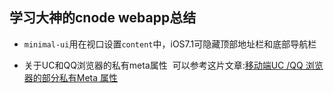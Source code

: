 ## 学习大神的cnode webapp总结

- `minimal-ui`用在视口设置`content`中，iOS7.1可隐藏顶部地址栏和底部导航栏

- 关于UC和QQ浏览器的私有meta属性
  可以参考这片文章:[移动端UC /QQ 浏览器的部分私有Meta 属性](https://www.janecc.com/uc-qq-brower-meta.html)
